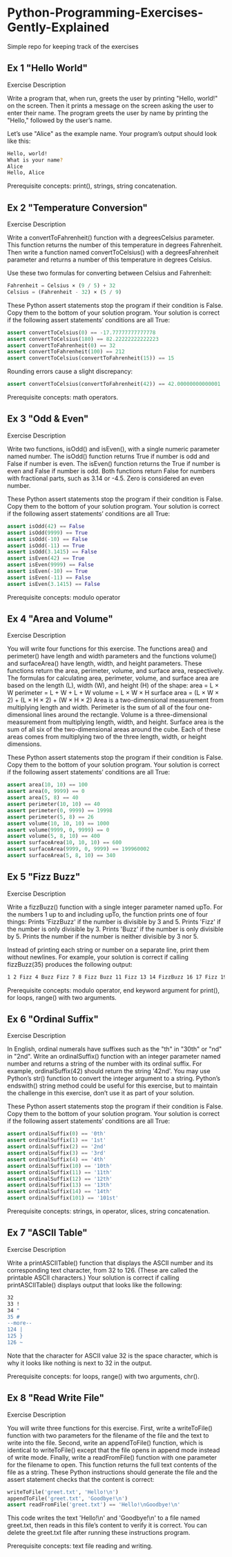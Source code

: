 # Python-Programming-Exercises-Gently-Explained

Simple repo for keeping track of the exercises

## Ex 1 "Hello World"

Exercise Description

Write a program that, when run, greets the user by printing "Hello, world!" on the screen. Then it prints a message on the screen asking the user to enter their name. The program greets the user by name by printing the "Hello," followed by the user’s name.

Let’s use "Alice" as the example name. Your program’s output should look like this:

```bash
Hello, world!
What is your name?
Alice
Hello, Alice
```

Prerequisite concepts: print(), strings, string concatenation.

## Ex 2 "Temperature Conversion"

Exercise Description

Write a convertToFahrenheit() function with a degreesCelsius parameter. This function returns the number of this temperature in degrees Fahrenheit. Then write a function named convertToCelsius() with a degreesFahrenheit parameter and returns a number of this temperature in degrees Celsius.

Use these two formulas for converting between Celsius and Fahrenheit:

```python
Fahrenheit = Celsius × (9 / 5) + 32
Celsius = (Fahrenheit - 32) × (5 / 9)
```

These Python assert statements stop the program if their condition is False. Copy them to the bottom of your solution program. Your solution is correct if the following assert statements’ conditions are all True:

```python
assert convertToCelsius(0) == -17.77777777777778
assert convertToCelsius(180) == 82.22222222222223
assert convertToFahrenheit(0) == 32
assert convertToFahrenheit(100) == 212
assert convertToCelsius(convertToFahrenheit(15)) == 15
```

Rounding errors cause a slight discrepancy:

```python
assert convertToCelsius(convertToFahrenheit(42)) == 42.00000000000001
```

Prerequisite concepts: math operators.

## Ex 3 "Odd & Even"

Exercise Description

Write two functions, isOdd() and isEven(), with a single numeric parameter named number. The isOdd() function returns True if number is odd and False if number is even. The isEven() function returns the True if number is even and False if number is odd. Both functions return False for numbers with fractional parts, such as 3.14 or -4.5. Zero is considered an even number.

These Python assert statements stop the program if their condition is False. Copy them to the bottom of your solution program. Your solution is correct if the following assert statements’ conditions are all True:

```Python
assert isOdd(42) == False
assert isOdd(9999) == True
assert isOdd(-10) == False
assert isOdd(-11) == True
assert isOdd(3.1415) == False
assert isEven(42) == True
assert isEven(9999) == False
assert isEven(-10) == True
assert isEven(-11) == False
assert isEven(3.1415) == False
```

Prerequisite concepts: modulo operator

## Ex 4 "Area and Volume"

Exercise Description

You will write four functions for this exercise. The functions area() and perimeter() have length and width parameters and the functions volume() and surfaceArea() have length, width, and height parameters. These functions return the area, perimeter, volume, and surface area, respectively.
The formulas for calculating area, perimeter, volume, and surface area are based on the length (L), width (W), and height (H) of the shape:
area = L × W
perimeter = L + W + L + W
volume = L × W × H
surface area = (L × W × 2) + (L × H × 2) + (W × H × 2)
Area is a two-dimensional measurement from multiplying length and width. Perimeter is the sum of all of the four one-dimensional lines around the rectangle. Volume is a three-dimensional measurement from multiplying length, width, and height. Surface area is the sum of all six of the two-dimensional areas around the cube. Each of these areas comes from multiplying two of the three length, width, or height dimensions.

These Python assert statements stop the program if their condition is False. Copy them to the bottom of your solution program. Your solution is correct if the following assert statements’ conditions are all True:

```python
assert area(10, 10) == 100
assert area(0, 9999) == 0
assert area(5, 8) == 40
assert perimeter(10, 10) == 40
assert perimeter(0, 9999) == 19998
assert perimeter(5, 8) == 26
assert volume(10, 10, 10) == 1000
assert volume(9999, 0, 9999) == 0
assert volume(5, 8, 10) == 400
assert surfaceArea(10, 10, 10) == 600
assert surfaceArea(9999, 0, 9999) == 199960002
assert surfaceArea(5, 8, 10) == 340
```

## Ex 5 "Fizz Buzz"

Exercise Description

Write a fizzBuzz() function with a single integer parameter named upTo. For the numbers 1 up to and including upTo, the function prints one of four things:
Prints 'FizzBuzz' if the number is divisible by 3 and 5.
Prints 'Fizz' if the number is only divisible by 3.
Prints 'Buzz' if the number is only divisible by 5.
Prints the number if the number is neither divisible by 3 nor 5.

Instead of printing each string or number on a separate line, print them without newlines. For example, your solution is correct if calling fizzBuzz(35) produces the following output:

```bash
1 2 Fizz 4 Buzz Fizz 7 8 Fizz Buzz 11 Fizz 13 14 FizzBuzz 16 17 Fizz 19 Buzz Fizz 22 23 Fizz Buzz 26 Fizz 28 29 FizzBuzz 31 32 Fizz 34 Buzz
```

Prerequisite concepts: modulo operator, end keyword argument for print(), for loops, range() with two arguments.

## Ex 6 "Ordinal Suffix"

Exercise Description

In English, ordinal numerals have suffixes such as the "th" in "30th" or "nd" in "2nd". Write an ordinalSuffix() function with an integer parameter named number and returns a string of the number with its ordinal suffix. For example, ordinalSuffix(42) should return the string '42nd'.
You may use Python’s str() function to convert the integer argument to a string. Python’s endswith() string method could be useful for this exercise, but to maintain the challenge in this exercise, don’t use it as part of your solution.

These Python assert statements stop the program if their condition is False. Copy them to the bottom of your solution program. Your solution is correct if the following assert statements’ conditions are all True:

```python
assert ordinalSuffix(0) == '0th'
assert ordinalSuffix(1) == '1st'
assert ordinalSuffix(2) == '2nd'
assert ordinalSuffix(3) == '3rd'
assert ordinalSuffix(4) == '4th'
assert ordinalSuffix(10) == '10th'
assert ordinalSuffix(11) == '11th'
assert ordinalSuffix(12) == '12th'
assert ordinalSuffix(13) == '13th'
assert ordinalSuffix(14) == '14th'
assert ordinalSuffix(101) == '101st'
```

Prerequisite concepts: strings, in operator, slices, string concatenation.

## Ex 7 "ASCII Table"

Exercise Description

Write a printASCIITable() function that displays the ASCII number and its corresponding text character, from 32 to 126. (These are called the printable ASCII characters.)
Your solution is correct if calling printASCIITable() displays output that looks like the following:

```bash
32 
33 !
34 "
35 #
--more--
124 |
125 }
126 ~
```

Note that the character for ASCII value 32 is the space character, which is why it looks like nothing is next to 32 in the output.

Prerequisite concepts: for loops, range() with two arguments, chr().

## Ex 8 "Read Write File"

Exercise Description

You will write three functions for this exercise. First, write a writeToFile() function with two parameters for the filename of the file and the text to write into the file. Second, write an appendToFile() function, which is identical to writeToFile() except that the file opens in append mode instead of write mode. Finally, write a readFromFile() function with one parameter for the filename to open. This function returns the full text contents of the file as a string.
These Python instructions should generate the file and the assert statement checks that the content is correct:

```python
writeToFile('greet.txt', 'Hello!\n')
appendToFile('greet.txt', 'Goodbye!\n')
assert readFromFile('greet.txt') == 'Hello!\nGoodbye!\n'
```

This code writes the text 'Hello!\n' and 'Goodbye!\n' to a file named greet.txt, then reads in this file’s content to verify it is correct. You can delete the greet.txt file after running these instructions program.

Prerequisite concepts: text file reading and writing.

